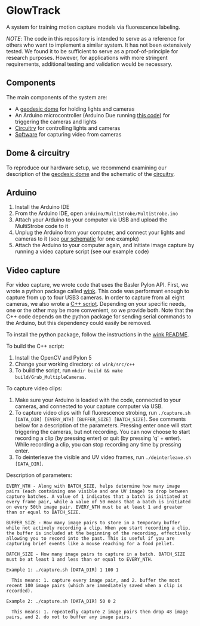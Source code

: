 # GlowTrack 

A system for training motion capture models via fluorescence labeling.

*NOTE*: The code in this repository is intended to serve as a reference for others who want to implement a similar system. It has not been extensively tested. We found it to be sufficient to serve as a proof-of-principle for research purposes. However, for applications with more stringent requirements, additional testing and validation would be necessary.

## Components

The main components of the system are:

- A [geodesic dome](https://github.com/azimlabsalk/glowtrack/blob/main/dome.md) for holding lights and cameras
- An Arduino microcontroller (Arduino Due running [this code](https://github.com/azimlabsalk/glowtrack/blob/main/arduino/MultiStrobe/MultiStrobe.ino)) for triggering the cameras and lights
- [Circuitry](https://github.com/azimlabsalk/glowtrack/blob/main/electronics/schematic.pdf) for controlling lights and cameras
- [Software](https://github.com/azimlabsalk/glowtrack/tree/main/wink) for capturing video from cameras

## Dome & circuitry

To reproduce our hardware setup, we recommend examining our description of the [geodesic dome](https://github.com/azimlabsalk/glowtrack/blob/main/dome.md) and the schematic of the [circuitry](https://github.com/azimlabsalk/glowtrack/blob/main/electronics/schematic.pdf).

## Arduino

1. Install the Arduino IDE
2. From the Arduino IDE, open `arduino/MultiStrobe/MultiStrobe.ino`
3. Attach your Arduino to your computer via USB and upload the MultiStrobe code to it
4. Unplug the Arduino from your computer, and connect your lights and cameras to it (see [our schematic](https://github.com/azimlabsalk/glowtrack/blob/main/electronics/schematic.pdf) for one example)
5. Attach the Arduino to your computer again, and initiate image capture by running a video capture script (see our example code)

## Video capture

For video capture, we wrote code that uses the Basler Pylon API. First, we wrote a python package called [wink](https://github.com/azimlabsalk/glowtrack/blob/main/wink/src/python/wink). This code was performant enough to capture from up to four USB3 cameras. In order to capture from all eight cameras, we also wrote a [C++ script](https://github.com/azimlabsalk/glowtrack/blob/main/wink/src/c++/Grab_MultipleCameras.cpp). Depending on your specific needs, one or the other may be more convenient, so we provide both. Note that the C++ code depends on the python package for sending serial commands to the Arduino, but this dependency could easily be removed. 

To install the python package, follow the instructions in the [wink README](https://github.com/azimlabsalk/glowtrack/blob/main/wink/README.md).

To build the C++ script:

1. Install the OpenCV and Pylon 5
2. Change your working directory: `cd wink/src/c++`
3. To build the script, run `mkdir build && make build/Grab_MultipleCameras`. 

To capture video clips:

1. Make sure your Arduino is loaded with the code, connected to your cameras, and connected to your capture computer via USB. 
2. To capture video clips with full fluorescence strobing, run `./capture.sh [DATA_DIR] [EVERY_NTH] [BUFFER_SIZE] [BATCH_SIZE]`. See comments below for a description of the parameters. Pressing enter once will start triggering the cameras, but not recording. You can now choose to start recording a clip (by pressing enter) or quit (by pressing 'q' + enter). While recording a clip, you can stop recording any time by pressing enter.
3. To deinterleave the visible and UV video frames, run `./deinterleave.sh [DATA_DIR]`.

Description of parameters:

```
EVERY_NTH - Along with BATCH_SIZE, helps determine how many image pairs (each containing one visible and one UV image) to drop between capture batches. A value of 1 indicates that a batch is initiated at every frame pair, while a value of 50 means that a batch is initiated on every 50th image pair. EVERY_NTH must be at least 1 and greater than or equal to BATCH_SIZE.

BUFFER_SIZE - How many image pairs to store in a temporary buffer while not actively recording a clip. When you start recording a clip, the buffer is included at the beginning of the recording, effectively allowing you to record into the past. This is useful if you are capturing brief events like a mouse reaching for a food pellet.

BATCH_SIZE - How many image pairs to capture in a batch. BATCH_SIZE must be at least 1 and less than or equal to EVERY_NTH.

Example 1: ./capture.sh [DATA_DIR] 1 100 1

  This means: 1. capture every image pair, and 2. buffer the most recent 100 image pairs (which are immediately saved when a clip is recorded).

Example 2: ./capture.sh [DATA_DIR] 50 0 2

  This means: 1. repeatedly capture 2 image pairs then drop 48 image pairs, and 2. do not to buffer any image pairs.

```
